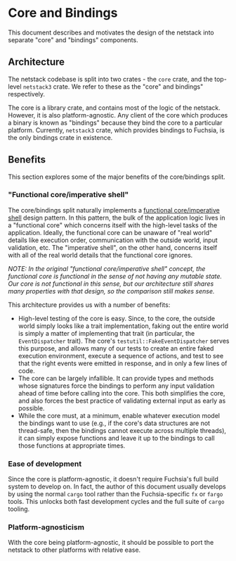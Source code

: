 # Core and Bindings

This document describes and motivates the design of the netstack into separate
"core" and "bindings" components.

## Architecture

The netstack codebase is split into two crates - the `core` crate, and the
top-level `netstack3` crate. We refer to these as the "core" and bindings"
respectively.

The core is a library crate, and contains most of the logic of the netstack.
However, it is also platform-agnostic. Any client of the core which produces a
binary is known as "bindings" because they bind the core to a particular
platform. Currently, `netstack3` crate, which provides bindings to Fuchsia, is
the only bindings crate in existence.

## Benefits

This section explores some of the major benefits of the core/bindings split.

### "Functional core/imperative shell"

The core/bindings split naturally implements a [functional core/imperative
shell](https://www.destroyallsoftware.com/screencasts/catalog/functional-core-imperative-shell)
design pattern. In this pattern, the bulk of the application logic lives in a
"functional core" which concerns itself with the high-level tasks of the
application. Ideally, the functional core can be unaware of "real world" details
like execution order, communication with the outside world, input validation,
etc. The "imperative shell", on the other hand, concerns itself with all of the
real world details that the functional core ignores.

*NOTE: In the original "functional core/imperative shell" concept, the
functional core is functional in the sense of not having any mutable state. Our
core is not functional in this sense, but our architecture still shares many
properties with that design, so the comparison still makes sense.*

This architecture provides us with a number of benefits:
- High-level testing of the core is easy. Since, to the core, the outside world
  simply looks like a trait implementation, faking out the entire world is
  simply a matter of implementing that trait (in particular, the
  `EventDispatcher` trait). The core's `testutil::FakeEventDispatcher` serves
  this purpose, and allows many of our tests to create an entire faked
  execution environment, execute a sequence of actions, and test to see that the
  right events were emitted in response, and in only a few lines of code.
- The core can be largely infallible. It can provide types and methods whose
  signatures force the bindings to perform any input validation ahead of time
  before calling into the core. This both simplifies the core, and also forces
  the best practice of validating external input as early as possible.
- While the core must, at a minimum, enable whatever execution model the
  bindings want to use (e.g., if the core's data structures are not thread-safe,
  then the bindings cannot execute across multiple threads), it can simply
  expose functions and leave it up to the bindings to call those functions at
  appropriate times.

### Ease of development

Since the core is platform-agnostic, it doesn't require Fuchsia's full build
system to develop on. In fact, the author of this document usually develops by
using the normal `cargo` tool rather than the Fuchsia-specific `fx` or `fargo`
tools. This unlocks both fast development cycles and the full suite of `cargo`
tooling.

### Platform-agnosticism

With the core being platform-agnostic, it should be possible to port the
netstack to other platforms with relative ease.
